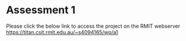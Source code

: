 # Assessment 1
Please click the below link to access the project on the RMIT webserver
https://titan.csit.rmit.edu.au/~s4094165/wp/a1
